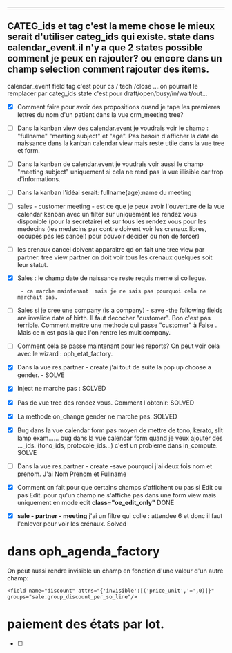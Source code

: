 

----
CATEG_ids et tag c'est la meme chose le mieux serait d'utiliser categ_ids qui existe.
state dans calendar_event.il n'y a que 2 states possible comment je peux en rajouter?
ou encore dans un champ selection comment rajouter des items.
-------

calendar_event field tag c'est pour cs / tech /close ....on pourrait le remplacer par categ_ids
state c'est pour draft/open/busy/in/wait/out...

- [x] Comment faire pour avoir des propositions quand je tape les premieres lettres du nom d'un patient dans la vue crm_meeting tree?

- [ ] Dans la kanban view des calendar.event je voudrais voir le champ : "fullname" "meeting subject" et "age".
Pas besoin d'afficher la date de naissance dans la kanban calendar view mais reste utile dans la 
vue tree et form.

- [ ] Dans la kanban de calendar.event je voudrais voir aussi le champ "meeting subject" uniquement si cela ne rend pas la vue illisible car trop d'informations.

- [ ] Dans la kanban l'idéal serait: fullname(age):name du meeting

- [ ] sales - customer meeting - est ce que je peux avoir l'ouverture de la vue calendar kanban avec un filter sur uniquement les rendez vous disponible (pour la secretaire) et sur tous les rendez vous pour les medecins
(les medecins par contre doivent voir les crenaux libres, occupés pas les cancel) pour pouvoir decider ou non de forcer)

- [ ] les crenaux cancel doivent apparaitre qd on fait une tree view par partner. tree view partner on doit voir tous les crenaux quelques soit leur statut.

- [x]  Sales : le champ date de naissance reste requis meme si collegue.

		- ca marche maintenant  mais je ne sais pas pourquoi cela ne marchait pas.

- [ ] Sales si je cree une company (is a company) - save -the following fields are invalide date of birth. Il faut decocher "customer". Bon c'est pas terrible. Comment mettre une methode qui 
passe "customer" à False . Mais ce n'est pas là que l'on rentre les multicompany.

- [ ] Comment cela se passe maintenant pour les reports?  On peut voir cela avec le wizard : oph_etat_factory.


- [x] Dans la vue res.partner - create j'ai tout de suite la pop up choose a gender.
		- SOLVE

- [x] Inject ne marche pas : SOLVED

- [x] Pas de vue tree des rendez vous. Comment l'obtenir: SOLVED

- [x] La methode on_change gender ne marche pas:  SOLVED

- [x] Bug dans la vue calendar form pas moyen de mettre de tono, kerato, slit lamp exam......
bug dans la vue calendar form quand je veux ajouter des ..._ids. (tono_ids, protocole_ids...) c'est un probleme dans in_compute.
SOLVE

- [ ] Dans la vue res.partner - create -save pourquoi j'ai deux fois nom et prenom.
J'ai Nom Prenom et Fullname

- [x] Comment on fait pour que certains champs s'affichent ou pas si Edit ou pas Edit.
pour qu'un champ ne s'affiche pas dans une form view mais uniquement en mode edit **class="oe_edit_only"**
DONE


- [x] **sale - partner - meeting** j'ai un filtre qui colle : attendee 6 et donc il faut l'enlever pour voir les crénaux. Solved


# dans oph_agenda_factory

On peut aussi rendre invisible un champ en fonction d'une valeur d'un autre champ:

`<field name="discount" attrs="{'invisible':[('price_unit','=',0)]}" groups="sale.group_discount_per_so_line"/>`

# paiement des états par lot.
- [ ]